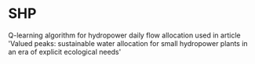 # SHP
Q-learning algorithm for hydropower daily flow allocation used in article 'Valued peaks: sustainable water allocation for small hydropower plants in an era of explicit ecological needs'
